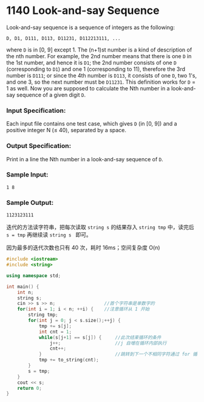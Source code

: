 # **1140** Look-and-say Sequence

Look-and-say sequence is a sequence of integers as the following:

```
D, D1, D111, D113, D11231, D112213111, ...   
```

where `D` is in [0, 9] except 1. The (n+1)st number is a kind of description of the nth number. For example, the 2nd number means that there is one `D` in the 1st number, and hence it is `D1`; the 2nd number consists of one `D` (corresponding to `D1`) and one 1 (corresponding to 11), therefore the 3rd number is `D111`; or since the 4th number is `D113`, it consists of one `D`, two 1's, and one 3, so the next number must be `D11231`. This definition works for `D` = 1 as well. Now you are supposed to calculate the Nth number in a look-and-say sequence of a given digit `D`.

### Input Specification:

Each input file contains one test case, which gives `D` (in [0, 9]) and a positive integer N (≤ 40), separated by a space.

### Output Specification:

Print in a line the Nth number in a look-and-say sequence of `D`.

### Sample Input:

```in
1 8    
```

### Sample Output:

```out
1123123111
```



迭代的方法读字符串，把每次读取 `string s` 的结果存入 `string tmp` 中，读完后 `s = tmp`  再继续读 `string s ` 即可。

因为最多的迭代次数也只有 40 次，耗时 16ms；空间复杂度 O(n)

```c++
#include <iostream>
#include <string>

using namespace std;

int main() {
	int n;
	string s;
	cin >> s >> n;					//首个字符串是单数字的
	for(int i = 1; i < n; ++i) {	//注意循环从 1 开始
		string tmp;
		for(int j = 0; j < s.size();++j) {
			tmp += s[j];
			int cnt = 1;
			while(s[j+1] == s[j]) { 	//此次结束循环的条件
				j++;					//j 自增在循环内部执行
				cnt++;
			}							//跳转到下一个不相同字符通过 for 循环的 ++j 执行
			tmp += to_string(cnt);
		}
		s = tmp;
	}
	cout << s;
	return 0;
}
```

